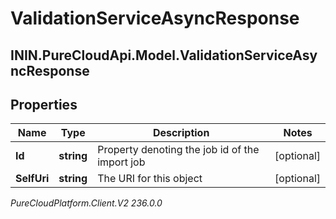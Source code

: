 # ValidationServiceAsyncResponse

## ININ.PureCloudApi.Model.ValidationServiceAsyncResponse

## Properties

|Name | Type | Description | Notes|
|------------ | ------------- | ------------- | -------------|
| **Id** | **string** | Property denoting the job id of the import job | [optional] |
| **SelfUri** | **string** | The URI for this object | [optional] |



_PureCloudPlatform.Client.V2 236.0.0_
